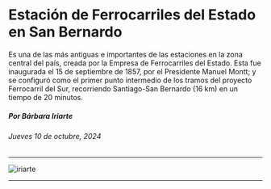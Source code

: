 # Estación de Ferrocarriles del Estado en San Bernardo

Es una de las más antiguas e importantes de las estaciones en la zona central del país, creada por la Empresa de Ferrocarriles del Estado. Esta fue inaugurada el 15 de septiembre de 1857, por el Presidente Manuel Montt; y se configuró como el primer punto intermedio de los tramos del proyecto Ferrocarril del Sur, recorriendo Santiago-San Bernardo (16 km) en un tiempo de 20 minutos. 

##### Por Bárbara Iriarte

###### Jueves 10 de octubre, 2024

- - - - -

![iriarte](https://github.com/user-attachments/assets/7e3a4c0d-4efb-4364-b8c9-497a99cb8deb)

- - - - - 
